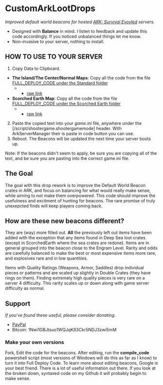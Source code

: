 #  CustomArkLootDrops

_Improved default world beacons for hosted [ARK: Survival Evovled](https://www.youtube.com/survivetheark) servers._  
* Designed with **Balance** in mind. I listen to feedback and update this code accordingly. If you noticed unbalanced things let me know.
* Non-invasive to your server, nothing to install.

## HOW TO USE TO YOUR SERVER  
1. Copy Data to Clipboard.  
  * **The Island/The Center/Normal Maps**: Copy all the code from the file [FULL_DEPLOY_CODE under the Standard folder](Standard/FULL_DEPLOY_CODE)  
    * - [raw link](https://raw.githubusercontent.com/bytePro17124/CustomArkLootDrops/master/Standard/FULL_DEPLOY_CODE)
  * **Scorched Earth Map**: Copy all the code from the file [FULL_DEPLOY_CODE under the Scorched Earth folder](ScorchedEarth/FULL_DEPLOY_CODE)  
    * - [raw link](https://raw.githubusercontent.com/bytePro17124/CustomArkLootDrops/master/ScorchedEarth/FULL_DEPLOY_CODE)  
2. Paste the copied text into your *game.ini* file, anywhere under the [/script/shootergame.shootergamemode] header. With ArkServerManager their is paste in code button you can use.
3. Reboot. The Beacons will be updated the next time your server boots up.  

Note: If the beacons didn't seem to apply, be sure you are copying all of the text, and be sure you are pasting into the correct game.ini file.

## The Goal  
The goal with this drop rework is to improve the Default World Beacon crates in ARK, and focus on balancing for what would really make sense, while aiming to not make them overpowered. This code should improve the usefulness and excitment of hunting for beacons.  The rare promise of truly unexepcted finds will keep players coming back.

## How are these new beacons different?  
They are (way) more filled out. **All** the previously left out items have been added with the exception that any items found in Deep Sea loot crates (except in ScorchedEarth where the sea crates are redone). Items are in general grouped into the beacon close to the Engram Level. Rarity and odds are carefully balanced to make the best or most expensive items more rare, and explosives rare and in low quantities.  

Items with Quality Ratings (Weapons, Armor, Saddles) drop individual pieces or patterns and are scaled up slightly in Double Crates (they have rings on them). Finding extremely high quality pieces is very rare on a server 4 difficulty. This rarity scales up or down along with game server difficulty as normal.

## Support  
*If you've found these useful, please consider donating.*
* [PayPal](https://www.paypal.me/mattearly/)  
* Bitcoin: 1Nwi1GBJtsuo1WQJqK83Ckr5NDJ3zwi5mM  

### Make your own versions  
Fork, Edit the code for the beacons. After editing, run the **compile_code** powershell script (most versions of Windows will do this as far as I know) to turn it into Full Deploy Code. To learn more about editing beacons, Google is your best friend. There is a lot of useful information out there. If you look at the broken down, syntaxed code on my Github it will probably begin to make sense.
